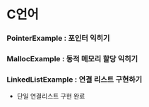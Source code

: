 # C언어

### PointerExample : 포인터 익히기

### MallocExample : 동적 메모리 할당 익히기

### LinkedListExample : 연결 리스트 구현하기
+ 단일 연결리스트 구현 완료